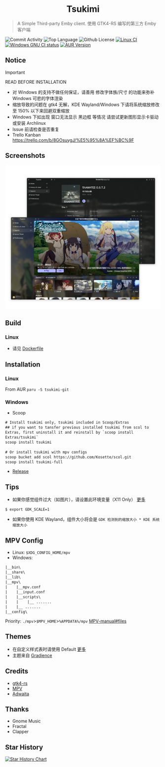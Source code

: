 <h1 align="center">Tsukimi</h1>

> A Simple Third-party Emby client.
> 使用 GTK4-RS 编写的第三方 Emby 客户端

![Commit Activity](https://img.shields.io/github/commit-activity/m/tsukinaha/Tsukimi/main) ![Top Language](https://img.shields.io/github/languages/top/tsukinaha/Tsukimi) ![Github License](https://img.shields.io/github/license/tsukinaha/Tsukimi) [![Linux CI](https://github.com/tsukinaha/tsukimi/actions/workflows/build_linux.yml/badge.svg)](https://github.com/tsukinaha/tsukimi/actions/workflows/build_linux.yml) [![Windows GNU CI status](https://github.com/tsukinaha/tsukimi/actions/workflows/build_release.yml/badge.svg)](https://github.com/tsukinaha/tsukimi/actions/workflows/build_release.yml) [![AUR Version](https://img.shields.io/aur/version/tsukimi-git)](https://aur.archlinux.org/packages/tsukimi-git) 

## Notice

> [!IMPORTANT]
> READ BEFORE INSTALLATION    

- 对 Windows 的支持不做任何保证，请善用 修改字体族/尺寸 的功能来弥补 Windows 可悲的字体渲染    
- 缩放导致的问题在 gtk4 无解，KDE Wayland/Windows 下请将系统缩放修改至 150% 以下来回避双重缩放    
- Windows 下如出现 窗口无法显示 黑边框 等情况
请尝试更新图形显示卡驱动 或安装 Archlinux    
- Issue 前请检查是否重复    
- Trello Kanban     https://trello.com/b/8GOsuygJ/%E5%95%8A%EF%BC%9F    

## Screenshots
<div align="center">
 <img src="./docs/tsukimi.png"/>
</div>

## Build
### Linux
- 请见 [Dockerfile](https://github.com/tsukinaha/tsukimi/blob/main/Dockerfile)

## Installation
### Linux
From AUR
`paru -S tsukimi-git`
 

### Windows
- Scoop
```
# Install tsukimi only, tsukimi included in Scoop/Extras
## if you want to tansfer previous installed tsukimi from scol to Extras, first uninstall it and reinstall by `scoop install Extras/tsukimi` 
scoop install tsukimi

# Or install tsukimi with mpv configs
scoop bucket add scol https://github.com/Kosette/scol.git
scoop install tsukimi-full
```
- [Release](https://github.com/tsukinaha/tsukimi/releases/latest)

## Tips
- 如果你感觉组件过大（如图片），请设置此环境变量（X11 Only） [更多](https://wiki.archlinuxcn.org/wiki/HiDPI#GDK_3_(GTK+_3))    
```
$ export GDK_SCALE=1
```
- 如果你使用 KDE Wayland，组件大小将会是 `GDK 检测到的缩放大小 * KDE 系统缩放大小` 

## MPV Config
- Linux: `$XDG_CONFIG_HOME/mpv`
- Windows: 
```
|__bin\
|__share\
|__lib\
|__mpv\
|    |__mpv.conf
|    |__input.conf
|    |__scripts\
|    |    |__ .......
|    |__ .......
|__config\
```
Priority:
`./mpv`>`$MPV_HOME`>`%APPDATA%/mpv`
[MPV-manual#files](https://mpv.io/manual/master/#files) 


## Themes

- 在自定义样式表时请使用 Default [更多](https://wiki.archlinux.org/title/GTK#Configuration)
- 主题来自 [Gradience](https://github.com/GradienceTeam/Gradience)

## Credits
- [gtk4-rs](https://github.com/gtk-rs/gtk4-rs)
- [MPV](https://github.com/mpv-player/mpv)
- [Adwaita](https://gitlab.gnome.org/GNOME/libadwaita/)

## Thanks
- Gnome Music
- Fractal
- Clapper

## Star History

<a href="https://star-history.com/#tsukinaha/tsukimi&Timeline">
 <picture>
   <source media="(prefers-color-scheme: dark)" srcset="https://api.star-history.com/svg?repos=tsukinaha/tsukimi&type=Timeline&theme=dark" />
   <source media="(prefers-color-scheme: light)" srcset="https://api.star-history.com/svg?repos=tsukinaha/tsukimi&type=Timeline" />
   <img alt="Star History Chart" src="https://api.star-history.com/svg?repos=tsukinaha/tsukimi&type=Timeline" />
 </picture>
</a>

